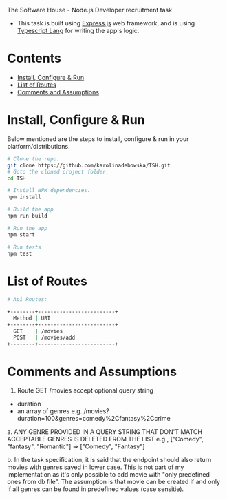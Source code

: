 
The Software House - Node.js Developer recruitment task

- This task is built using [Express.js](https://expressjs.com/) web framework, and is using [Typescript Lang](https://www.typescriptlang.org/) for writing the app's logic.

# Contents

- [Install, Configure & Run](#install-configure--run)
- [List of Routes](#list-of-routes)
- [Comments and Assumptions](#comments-and-assumptions)

# Install, Configure & Run

Below mentioned are the steps to install, configure & run in your platform/distributions.

```bash
# Clone the repo.
git clone https://github.com/karolinadebowska/TSH.git
# Goto the cloned project folder.
cd TSH
```

```bash
# Install NPM dependencies.
npm install

# Build the app
npm run build

# Run the app
npm start

# Run tests
npm test
```

# List of Routes

```sh
# Api Routes:

+--------+-------------------------+
  Method | URI
+--------+-------------------------+
  GET    | /movies
  POST   | /movies/add
+--------+-------------------------+

```

# Comments and Assumptions

1. Route GET /movies accept optional query string

- duration
- an array of genres
  e.g. /movies?duration=100&genres=comedy%2Cfantasy%2Ccrime

a. ANY GENRE PROVIDED IN A QUERY STRING THAT DON'T MATCH ACCEPTABLE GENRES IS DELETED FROM THE LIST
e.g., ["Comedy", "fantasy", "Romantic"] => ["Comedy", "Fantasy"]

b. In the task specification, it is said that the endpoint should also return movies with genres saved in lower case. This is not part of my implementation as it's only possible to add movie with "only predefined ones from db file". The assumption is that movie can be created if and only if all genres can be found in predefined values (case sensitie).
